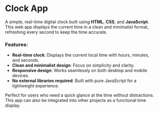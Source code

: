 # Clock App

A simple, real-time digital clock built using **HTML**, **CSS**, and **JavaScript**. This web app displays the current time in a clean and minimalist format, refreshing every second to keep the time accurate.

### Features:

* **Real-time clock**: Displays the current local time with hours, minutes, and seconds.
* **Clean and minimalist design**: Focus on simplicity and clarity.
* **Responsive design**: Works seamlessly on both desktop and mobile devices.
* **No external libraries required**: Built with pure JavaScript for a lightweight experience.

Perfect for users who need a quick glance at the time without distractions. This app can also be integrated into other projects as a functional time display.
